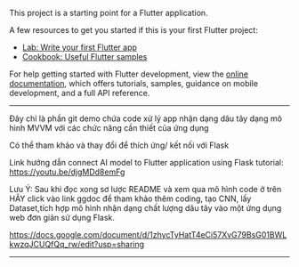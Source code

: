This project is a starting point for a Flutter application.

A few resources to get you started if this is your first Flutter project:


- [Lab: Write your first Flutter app](https://docs.flutter.dev/get-started/codelab)
- [Cookbook: Useful Flutter samples](https://docs.flutter.dev/cookbook)

For help getting started with Flutter development, view the
[online documentation](https://docs.flutter.dev/), which offers tutorials,
samples, guidance on mobile development, and a full API reference.

*****************
Đây chỉ là phần git demo chứa code xử lý app nhận dạng dâu tây dạng mô hình MVVM với các chức năng cần thiết của ứng dụng

Có thể tham khảo và thay đổi để thích ứng/ kết nối với Flask  

Link hướng dẫn connect AI model to Flutter application using Flask tutorial:  https://youtu.be/djgMDd8emFg

Lưu Ý: 
Sau khi đọc xong sơ lược README và xem qua mô hình code ở trên HÃY click vào link ggdoc để tham khảo thêm coding, tạo CNN, lấy Dataset,tích hợp mô hình nhận dạng chất lượng dâu tây vào một ứng dụng web đơn giản sử dụng Flask. 
 
 https://docs.google.com/document/d/1zhycTyHatT4eCi57XvG79BsG01BWLkwzqJCUQfQq_rw/edit?usp=sharing

*****************
